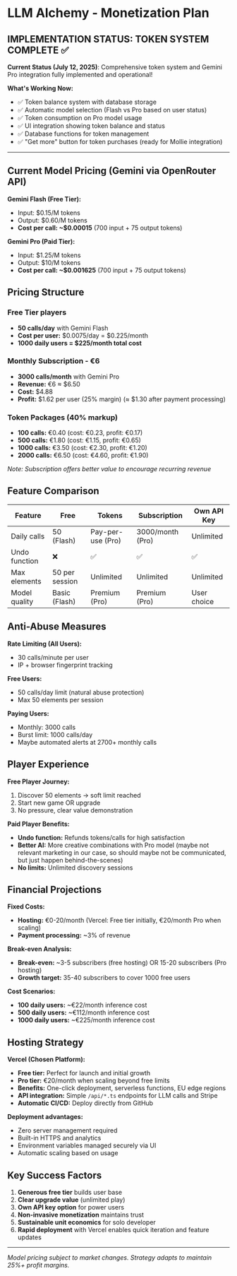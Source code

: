 # LLM Alchemy - Monetization Plan

## IMPLEMENTATION STATUS: TOKEN SYSTEM COMPLETE ✅

**Current Status (July 12, 2025)**: Comprehensive token system and Gemini Pro integration fully implemented and operational!

**What's Working Now:**
- ✅ Token balance system with database storage
- ✅ Automatic model selection (Flash vs Pro based on user status)
- ✅ Token consumption on Pro model usage
- ✅ UI integration showing token balance and status
- ✅ Database functions for token management
- ✅ "Get more" button for token purchases (ready for Mollie integration)

---

## Current Model Pricing (Gemini via OpenRouter API)

**Gemini Flash (Free Tier):**
- Input: $0.15/M tokens
- Output: $0.60/M tokens
- **Cost per call: ~$0.00015** (700 input + 75 output tokens)

**Gemini Pro (Paid Tier):**
- Input: $1.25/M tokens  
- Output: $10/M tokens
- **Cost per call: ~$0.001625** (700 input + 75 output tokens)

## Pricing Structure

### Free Tier players
- **50 calls/day** with Gemini Flash
- **Cost per user:** $0.0075/day = $0.225/month
- **1000 daily users = $225/month total cost**

### Monthly Subscription - €6
- **3000 calls/month** with Gemini Pro
- **Revenue:** €6 ≈ $6.50
- **Cost:** $4.88
- **Profit:** $1.62 per user (25% margin) (≈ $1.30 after payment processing)

### Token Packages (40% markup)
- **100 calls:** €0.40 (cost: €0.23, profit: €0.17)
- **500 calls:** €1.80 (cost: €1.15, profit: €0.65)
- **1000 calls:** €3.50 (cost: €2.30, profit: €1.20)
- **2000 calls:** €6.50 (cost: €4.60, profit: €1.90)

*Note: Subscription offers better value to encourage recurring revenue*

## Feature Comparison

| Feature | Free | Tokens | Subscription | Own API Key |
|---------|------|--------|--------------|-------------|
| Daily calls | 50 (Flash) | Pay-per-use (Pro) | 3000/month (Pro) | Unlimited |
| Undo function | ❌ | ✅ | ✅ | ✅ |
| Max elements | 50 per session | Unlimited | Unlimited | Unlimited |
| Model quality | Basic (Flash) | Premium (Pro) | Premium (Pro) | User choice |

## Anti-Abuse Measures

**Rate Limiting (All Users):**
- 30 calls/minute per user
- IP + browser fingerprint tracking

**Free Users:**
- 50 calls/day limit (natural abuse protection)
- Max 50 elements per session

**Paying Users:**
- Monthly: 3000 calls
- Burst limit: 1000 calls/day
- Maybe automated alerts at 2700+ monthly calls

## Player Experience

**Free Player Journey:**
1. Discover 50 elements → soft limit reached
2. Start new game OR upgrade
3. No pressure, clear value demonstration

**Paid Player Benefits:**
- **Undo function:** Refunds tokens/calls for high satisfaction
- **Better AI:** More creative combinations with Pro model (maybe not relevant marketing in our case, so should maybe not be communicated, but just happen behind-the-scenes)
- **No limits:** Unlimited discovery sessions

## Financial Projections

**Fixed Costs:**
- **Hosting:** €0-20/month (Vercel: Free tier initially, €20/month Pro when scaling)
- **Payment processing:** ~3% of revenue

**Break-even Analysis:**
- **Break-even:** ~3-5 subscribers (free hosting) OR 15-20 subscribers (Pro hosting)
- **Growth target:** 35-40 subscribers to cover 1000 free users

**Cost Scenarios:**
- **100 daily users:** ~€22/month inference cost
- **500 daily users:** ~€112/month inference cost  
- **1000 daily users:** ~€225/month inference cost

## Hosting Strategy

**Vercel (Chosen Platform):**
- **Free tier:** Perfect for launch and initial growth
- **Pro tier:** €20/month when scaling beyond free limits
- **Benefits:** One-click deployment, serverless functions, EU edge regions
- **API integration:** Simple `/api/*.ts` endpoints for LLM calls and Stripe
- **Automatic CI/CD:** Deploy directly from GitHub

**Deployment advantages:**
- Zero server management required
- Built-in HTTPS and analytics
- Environment variables managed securely via UI
- Automatic scaling based on usage

## Key Success Factors

1. **Generous free tier** builds user base
2. **Clear upgrade value** (unlimited play)
3. **Own API key option** for power users
4. **Non-invasive monetization** maintains trust
5. **Sustainable unit economics** for solo developer
6. **Rapid deployment** with Vercel enables quick iteration and feature updates

---

*Model pricing subject to market changes. Strategy adapts to maintain 25%+ profit margins.*
